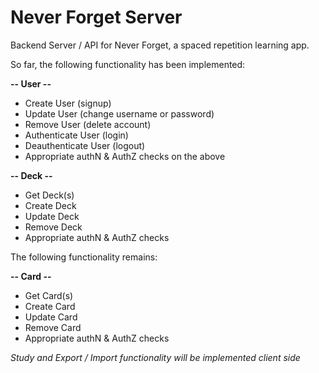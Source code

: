 # Never Forget Server

Backend Server / API for Never Forget, a spaced repetition learning app.

So far, the following functionality has been implemented:

**-- User --**
* Create User (signup)
* Update User (change username or password)
* Remove User (delete account)
* Authenticate User (login)
* Deauthenticate User (logout)
* Appropriate authN & AuthZ checks on the above

**-- Deck --**
* Get Deck(s)
* Create Deck
* Update Deck
* Remove Deck
* Appropriate authN & AuthZ checks

The following functionality remains:

**-- Card --**
* Get Card(s)
* Create Card
* Update Card
* Remove Card
* Appropriate authN & AuthZ checks

*Study and Export / Import functionality will be implemented client side*